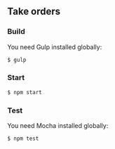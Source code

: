 Take orders
------------

### Build

You need Gulp installed globally:

```sh
$ gulp
```


### Start


```sh
$ npm start
```


### Test

You need Mocha installed globally:

```sh
$ npm test
```
